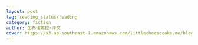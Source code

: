 ```yaml
---
layout: post
tag: reading_status/reading
category: fiction
author: 加布瑞埃拉·泽文
cover: https://s3.ap-southeast-1.amazonaws.com/littlecheesecake.me/blog-post/books/岛上书店.jpg
---
```


